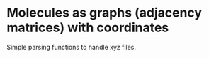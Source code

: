 # Molecules as graphs (adjacency matrices) with coordinates

Simple parsing functions to handle xyz files.
